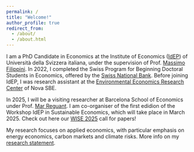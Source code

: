 ```yaml
---
permalink: /
title: "Welcome!"
author_profile: true
redirect_from: 
  - /about/
  - /about.html
---
```


I am a PhD Candidate in Economics at the Institute of Economics ([IdEP](https://idep.usi.ch/)) of Università della Svizzera italiana, under the supervision of Prof. [Massimo Filippini](https://scholar.google.com/citations?user=rFW0mNUAAAAJ&hl=it). In 2022, I completed the Swiss Program for Beginning Doctoral Students in Economics, offered by the [Swiss National Bank](https://szgerzensee.ch/). Before joining IdEP, I was research assistant at the [Environmental Economics Research Center](https://www.novasbe.unl.pt/en/environmental) of Nova SBE. 

In 2025, I will be a visiting researcher at Barcelona School of Economics under Prof. [Mar Reguant](https://mreguant.github.io/). I am co-organiser of the first edidion of the  Workshop IdEP in Sustainable Economics, which will take place in March 2025. Check out here our [WISE 2025](https://www.dropbox.com/scl/fi/k4xqsdofgi3na72lj0dp4/WISE-2025.pdf?rlkey=1ss34basy2vmmvzl77vd7fo4q&e=2&dl=0) call for papers!

My research focuses on applied economics, with particular emphasis on energy economics, carbon markets and climate risks. More info on my [research statement](https://github.com/floramarchioro/floramarchioro.github.io/blob/master/files/Marchioro_RS.pdf).



